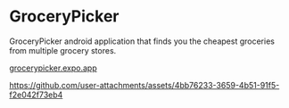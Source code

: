 # GroceryPicker

GroceryPicker android application that finds you the cheapest groceries from multiple grocery stores.


[grocerypicker.expo.app](grocerypicker.expo.app)

https://github.com/user-attachments/assets/4bb76233-3659-4b51-91f5-f2e042f73eb4

